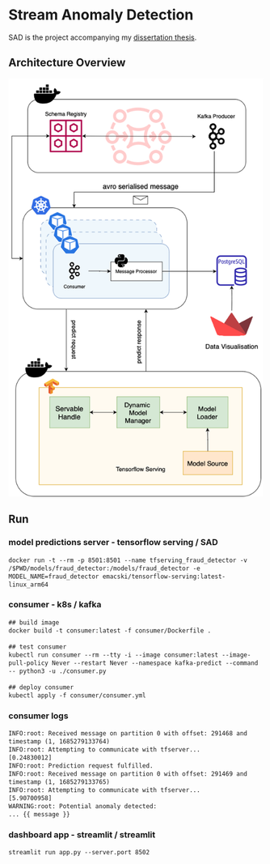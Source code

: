 # Stream Anomaly Detection

SAD is the project accompanying my [dissertation thesis](https://docs.google.com/document/d/1flRnQu7tjmP0YCgXvZLUBV0qWTP-lzDvo7dnu5t6lhk/edit?usp=sharing).

## Architecture Overview

![x__paper/SAD.png](x__paper/SAD.png)

## Run

### model predictions server - tensorflow serving / SAD

```
docker run -t --rm -p 8501:8501 --name tfserving_fraud_detector -v /$PWD/models/fraud_detector:/models/fraud_detector -e MODEL_NAME=fraud_detector emacski/tensorflow-serving:latest-linux_arm64
```

### consumer - k8s / kafka
```
## build image
docker build -t consumer:latest -f consumer/Dockerfile .

## test consumer
kubectl run consumer --rm --tty -i --image consumer:latest --image-pull-policy Never --restart Never --namespace kafka-predict --command -- python3 -u ./consumer.py

## deploy consumer
kubectl apply -f consumer/consumer.yml
```

### consumer logs
```
INFO:root: Received message on partition 0 with offset: 291468 and timestamp (1, 1685279133764)
INFO:root: Attempting to communicate with tfserver... 
[0.24830012]
INFO:root: Prediction request fulfilled.
INFO:root: Received message on partition 0 with offset: 291469 and timestamp (1, 1685279133765)
INFO:root: Attempting to communicate with tfserver... 
[5.90700958]
WARNING:root: Potential anomaly detected: 
... {{ message }}
```

### dashboard app - streamlit / streamlit
```
streamlit run app.py --server.port 8502
```